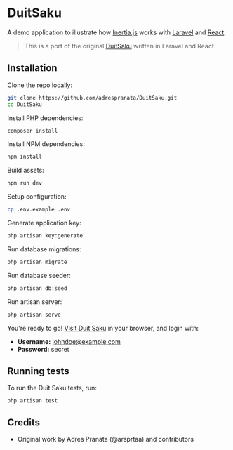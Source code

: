 # DuitSaku

A demo application to illustrate how [Inertia.js](https://inertiajs.com/) works with [Laravel](https://laravel.com/) and [React](https://react.dev/).

> This is a port of the original [DuitSaku](https://github.com/adrespranata/DuitSaku) written in Laravel and React.

<!-- ![Screenshot](<(https://raw.githubusercontent.com/adrespranata/DuitSaku/main/public/Images/DuitSaku.png)>) -->

<!-- ![Screenshot](https://github.com/adrespranata/DuitSaku/blob/10bc42b3b80d0cbfc5e6b6483b2d19445641131a/public/Images/DuitSaku.png) -->

## Installation

Clone the repo locally:

```sh
git clone https://github.com/adrespranata/DuitSaku.git
cd DuitSaku
```

Install PHP dependencies:

```sh
composer install
```

Install NPM dependencies:

```sh
npm install
```

Build assets:

```sh
npm run dev
```

Setup configuration:

```sh
cp .env.example .env
```

Generate application key:

```sh
php artisan key:generate
```

Run database migrations:

```sh
php artisan migrate
```

Run database seeder:

```sh
php artisan db:seed
```

Run artisan server:

```sh
php artisan serve
```

You're ready to go! [Visit Duit Saku](http://127.0.0.1:8000/) in your browser, and login with:

-   **Username:** johndoe@example.com
-   **Password:** secret

## Running tests

To run the Duit Saku tests, run:

```
php artisan test
```

## Credits

-   Original work by Adres Pranata (@arsprtaa) and contributors
